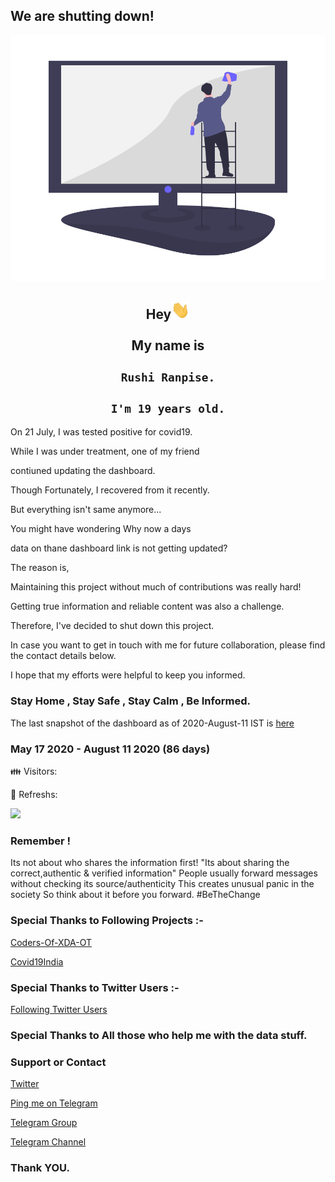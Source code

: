 ## We are shutting down!

<div align="center">
<img src="https://github.com/covid19-thane/covid19-thane.github.io/blob/master/undraw_clean_up_ucm0.png?raw=true">
<h2>Hey<img src="https://raw.githubusercontent.com/rushiranpise/rushiranpise/master/gifs/Hi.gif" width="30px"><br><br>My name is <br><br><code>Rushi Ranpise.</code><br><br><code>I'm 19 years old.</code></h2>
</div>  

On 21 July, I was tested positive for covid19.

While I was under treatment, one of my friend 

contiuned updating the dashboard.

Though Fortunately, I recovered from it recently.

But everything isn't same anymore...

You might have wondering Why now a days 

data on thane dashboard link is not getting updated?

The reason is,

Maintaining this project without much of contributions was really hard!

Getting true information and reliable content was also a challenge.

Therefore, I've decided to shut down this project.

In case you want to get in touch with me for future collaboration, please find the contact details below.

I hope that my efforts were helpful to keep you informed.

### Stay Home , Stay Safe , Stay Calm , Be Informed.

The last snapshot of the dashboard as of 2020-August-11 IST is [here](https://covid19-thane.github.io/snapshot)

### May 17 2020 - August 11 2020 (86 days)

👪 Visitors:

👀 Refreshs:

<img src="https://hits.dwyl.com/covid19-thane/covid19-thanegithubio/shutdown.svg"/>

### Remember !
Its not about who shares the information first!
"Its about sharing the correct,authentic & verified information"
People usually forward messages without checking its source/authenticity
This creates unusual panic in the society
So think about it before you forward. 
#BeTheChange

### Special Thanks to Following Projects :-

[Coders-Of-XDA-OT](https://github.com/Coders-Of-XDA-OT/coronaSafety/)

[Covid19India](https://github.com/covid19india/covid19india-react/)

### Special Thanks to Twitter Users :-

[Following Twitter Users](https://twitter.com/Covid19Thane/following)

### Special Thanks to All those who help me with the data stuff.

### Support or Contact

[Twitter](https://twitter.com/covid19thane)

[Ping me on Telegram](https://t.me/rushiranpise)

[Telegram Group](https://t.me/covid19thane)

[Telegram Channel](https://t.me/covid19thanepdates)

### Thank YOU.
